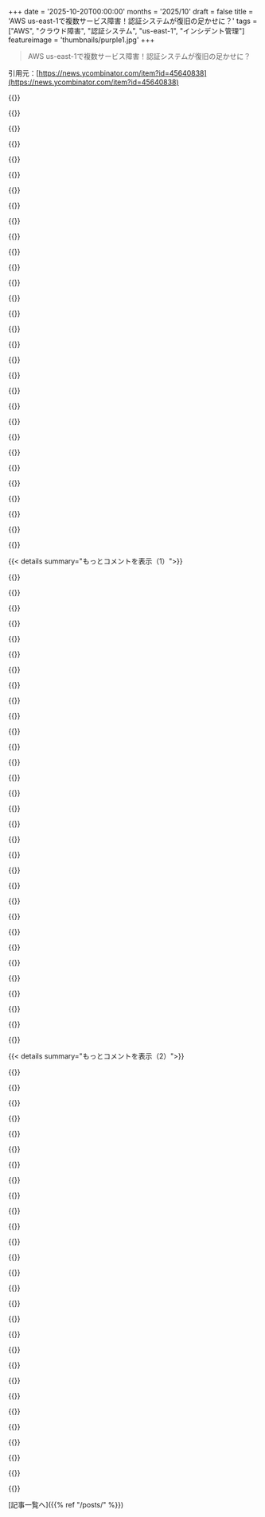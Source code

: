+++
date = '2025-10-20T00:00:00'
months = '2025/10'
draft = false
title = 'AWS us-east-1で複数サービス障害！認証システムが復旧の足かせに？'
tags = ["AWS", "クラウド障害", "認証システム", "us-east-1", "インシデント管理"]
featureimage = 'thumbnails/purple1.jpg'
+++

> AWS us-east-1で複数サービス障害！認証システムが復旧の足かせに？

引用元：[https://news.ycombinator.com/item?id=45640838](https://news.ycombinator.com/item?id=45640838)




{{<matomeQuote body="今日は大変な日だったよ。朝3時からインシデント対応してたんだ。システムはほとんど回復したけど、一部のバックオフィス系が計算リソースを取り合ってる感じ。一番の問題は、マルチリージョン対応のアプリを設計してたのに、セキュリティチームがIdentity Centerをus-east-1にしか入れてなかったせいで、AWSのコントロールプレーンに会社全体がロックアウトされちゃったこと。金庫からルート認証情報を取り出す頃には、もう復旧してたんだけどね。やっぱり一番弱い部分が全体の弱点になるって痛感したよ。" userName="time0ut" createdAt="2025/10/20 13:44:18" color="#38d3d3">}}




{{<matomeQuote body="FacebookもBGP更新でやらかして、金庫にすらアクセスできなかったって話があったよね。認証がぐるぐる回る仕組みだと、誰かがDNSをぶっ壊したら何もできなくなるんだよ。" userName="1970-01-01" createdAt="2025/10/20 15:27:57" color="#ff5c5c">}}




{{<matomeQuote body="ネットワークを直すためにデータセンターへの物理アクセスが必要で、キーカードで入ろうとしたら、ネットワークダウンでキーカードサーバーもダウンしてて入れなかった、みたいな問題なかったっけ？" userName="crote" createdAt="2025/10/20 16:01:51" color="#38d3d3">}}




{{<matomeQuote body="願望なんだけど、どっかのエンジニアが世界的な障害を直すためにドアをぶち破ってくれたら面白いのにね。語り草になるし。" userName="kylecazar" createdAt="2025/10/20 16:52:14" color="">}}




{{<matomeQuote body="昔eBayにいた頃、大規模障害でデータセンターへのアクセスが必要になったんだ。普段は身元確認とか生体認証で一人あたり5分くらいかかるんだけど、その日はVPが来て「全部のドアを開けろ！」って言ったから、セキュリティスタッフは開けたんだよ。<br>データセンターの場所を知ってれば、誰でもeBayのサーバーをいじり放題だったはず。でも当時はまだ小さな運用チームだったから、そこにいるべき人はほとんど全員知ってたんだ。だからセキュリティは基本的に「誰かに顔見知りとして認識されてるか？」って感じだったな。" userName="jedberg" createdAt="2025/10/20 17:20:35" color="#ff5733">}}




{{<matomeQuote body="アングルグラインダーで侵入しないといけなかったって話だったよね。" userName="wolpoli" createdAt="2025/10/20 17:24:55" color="">}}




{{<matomeQuote body="自動毒ガスシステムが作動してるから、自前の空気供給が必要だったんだろうな。それからレーザーを避けながら核ミサイル発射を止める唯一のボタンにたどり着くんだよ。他にも無意味なSFや悪役の隠れ家っぽい設定をてんこ盛りにしとこうぜ…" userName="bluGill" createdAt="2025/10/20 17:08:02" color="">}}




{{<matomeQuote body="正直、ほとんどのデータセンターはかなりつまらないよ。一番エキサイティングなことなんて、手袋してなくてシートメタルで手を切っちゃうくらいさ。「俺のもう一つのデータセンターはカミソリと憎しみでできてる」っていうステッカーは今でも持ってるけどね。＼o／" userName="donalhunt" createdAt="2025/10/20 17:56:58" color="">}}




{{<matomeQuote body="Googleの初期に、緊急バックアップコードをコンクリートに埋め込んで、気軽に使うことのないようにしてたって聞いたことあるな。数年後、ありえないとされてたことが起きたとき、ジャックハンマーと数時間かけて取り出したんだってさ。" userName="jonbiggums22" createdAt="2025/10/20 19:12:55" color="#785bff">}}




{{<matomeQuote body="データセンターにいた時、火災報知器が鳴って、ドアロックが全部自動で解除されたんだ。" userName="UltraSane" createdAt="2025/10/20 21:28:58" color="">}}




{{<matomeQuote body="データセンターには、有毒ガスがよくあるってさ。" userName="formerly_proven" createdAt="2025/10/20 20:56:18" color="">}}




{{<matomeQuote body="笑った、火災報知器を鳴らせば、好きな時に無許可アクセスできるってこと？" userName="johnisgood" createdAt="2025/10/21 07:38:05" color="">}}




{{<matomeQuote body="Googleパリのデータセンターが水没して火災になった時を思い出したよ。AWS EUを使っていたけど、GoogleサービスのDNSリゾルバーがパリにルーティングされてたんだ。一時しのぎとしてKubernetesで／etc／hostsをグローバル変更して対応。普通はこんなことしないけど、この時は最高にうまくいったね。" userName="SOLAR_FIELDS" createdAt="2025/10/20 22:08:39" color="#ff5733">}}




{{<matomeQuote body="そうなんだよ、Facebookは信じられないことに全部を単一ネットワークにしてたんだ。BGPルートが失われるとドアアクセスも使えなくなるのはやばい。普通のドアアクセスシステムはローカルにキャッシュがあるから、中央サーバーとの接続がなくなっても動くのが普通なんだ。" userName="UltraSane" createdAt="2025/10/20 21:27:43" color="#38d3d3">}}




{{<matomeQuote body="そうだよ。たしか、彼らの内部連絡システムも同じサーバーにあって、それもダウンしちゃったんだ。" userName="junon" createdAt="2025/10/20 16:47:28" color="">}}




{{<matomeQuote body="その時、現場にいたんだけど、コアネットワーキングチーム以外は実質休みみたいなものだったね。マネージャーに電話して皆同じ状況だと確認して、公園に行ったよ。でも、コアサービスチームは、この手のシナリオのために別のインフラでプライベートIRCとかのバックアップ通信システムを用意してたみたい。" userName="simplyluke" createdAt="2025/10/20 18:28:04" color="#ff5c5c">}}




{{<matomeQuote body="そうだよ。データセンターはゾーンに分けて、煙が検出されたゾーンのドアだけロック解除すべきだね。" userName="UltraSane" createdAt="2025/10/21 11:55:11" color="">}}




{{<matomeQuote body="”セキュリティは基本的に「誰かに認識されるか？」だったってこと？”に対し、「それより安全なプロトコルは思いつかないな。まあ、スケールしないけどね。」" userName="terminalshort" createdAt="2025/10/20 22:59:55" color="">}}




{{<matomeQuote body="2022年7月7日のカナダRogersの全サービス停止に似てるな。障害でRogersの携帯も使えなくなって、社員同士も連絡取れなかったんだ。統一ネットワークは、まさに統一された障害モードってこと。ありがたいことに、俺の10 Gbps wavelengthsは影響なかったよ。トランスポートネットワークでレイヤー2以上のサービスを避けてたのが報われたな！" userName="bcrl" createdAt="2025/10/21 01:40:52" color="#ff5c5c">}}




{{<matomeQuote body="ジョン・ウィックはこうやってたんだよ。ガレージに金や武器を埋めて、その上にコンクリートを流し込んでたってさ。" userName="prepend" createdAt="2025/10/20 21:18:51" color="">}}




{{<matomeQuote body="＞Identity Centerをus-east-1にしか置いてないって話だけど、複数のリージョンに置けるのかな？俺が知ってる限りだと、1つのリージョンしか対応してなかったはず。移動させたかったら、まず削除する必要があったんだよね。" userName="vladvasiliu" createdAt="2025/10/20 16:41:44" color="#ff5c5c">}}




{{<matomeQuote body="昔、DCがセキュアだけど、そこまで厳密じゃなかった頃の話。俺はIDなしでソーシャルエンジニアリングを使ってラックの近くまで侵入し、リセットボタンを押してから追い出されたんだよ。懐かしい日々だね。" userName="chasd00" createdAt="2025/10/20 19:23:03" color="">}}




{{<matomeQuote body="ケースバイケースだね。物理的な攻撃者がケーブルを切ったり、盗んだキーカードを簡単に使ったりできないように、キャッシュなしの偏執的モードがあるシステムもあるんだ。僕らのところでは、監査でキャッシュ無効化を強いられたんだけど、2ヶ月後の停電で電気技師がスイッチルームに入れなくなって大変なことになったよ。ドアはクレジットカードでちょっといじれば開いたから、油圧プレスみたいな大騒ぎにはならなかったけどね ;）" userName="holowoodman" createdAt="2025/10/20 23:09:52" color="#ff5c5c">}}




{{<matomeQuote body="俺はsawzallで壁をぶち破るのが好きだな。" userName="bombcar" createdAt="2025/10/20 17:59:37" color="">}}




{{<matomeQuote body="ちょっと変な運用話だね。オンコール担当のSRE 101は、担当システム内の障害を解決するためにそのシステムに頼らないことだからね。つまり、もし通信担当なら、互いに連絡を取るための他の独立した手段（競合他社の電話網でも）を持ってるべきってことだよ。" userName="YokoZar" createdAt="2025/10/21 01:45:09" color="#ff5733">}}




{{<matomeQuote body="ちょっと違うかもね。多分、君が考えてるのはこれだよ：https://google.github.io/building-secure-and-reliable-system..." userName="dgl" createdAt="2025/10/20 22:46:52" color="#45d325">}}




{{<matomeQuote body="マジか、リージョンフェイルオーバーがちゃんと機能するかどうか知るには、実際に試さないとダメなんだね？最後のフェイルオーバーから時間が経てば経つほど、その確信も薄れるってことか。学んだことを共有してくれてありがとう。" userName="barbazoo" createdAt="2025/10/21 02:43:27" color="#ff5c5c">}}




{{<matomeQuote body="だって、建物が燃えてるときに全ての火災報知器がちゃんと動くはずだもんね…" userName="ectospheno" createdAt="2025/10/21 14:24:25" color="">}}




{{<matomeQuote body="＞一時的な場当たり的つなぎが、目の前の問題に対して完璧な抽象度だった。これって、管理職が使うデアクティベートされた専門用語だね。" userName="citizenpaul" createdAt="2025/10/20 22:22:25" color="">}}




{{<matomeQuote body="マジで言ってる？友達のデータセンターは火災防止で酸素濃度低いんだ。もし許可なく侵入したら、意識失うか、もっとひどいことになるかもってさ。" userName="maaaaattttt" createdAt="2025/10/20 21:25:02" color="#ff33a1">}}




{{< details summary="もっとコメントを表示（1）">}}

{{<matomeQuote body="それってさ、サービス間の依存関係がきちんと文書化されてて、システム作ってる人たちがそれを理解してるっていう前提にすごく左右される話だよね。" userName="bcrl" createdAt="2025/10/21 02:04:52" color="">}}




{{<matomeQuote body="これ、私の幸せに直撃だよ。Hudson Yards NYCのWhole FoodsでPrime割引が使えなくて、チョコバー買えなかったんだ。だから諦めたんだけど、チョコ不足でヤバい！" userName="0x5345414e" createdAt="2025/10/20 18:04:41" color="">}}




{{<matomeQuote body="今朝から“Alexa、コーヒーポットつけて”が動かなくて、もう頭おかしくなりそうだよ。" userName="tonymet" createdAt="2025/10/20 19:06:39" color="">}}




{{<matomeQuote body="Alexaって最近ほんとバグ多いよね。Echo DotをAlexa+にしたら、Samsung TVのオンオフが全然うまくいかなくて、いつも2回やらないとダメなんだ。" userName="jdlyga" createdAt="2025/10/20 19:58:21" color="">}}




{{<matomeQuote body="これきっかけでHome Assistantに手出そうとしてるんだけど、設定や調整に結局すごい時間かけそうだよ。でもローカルLLM連携で何ができるかすごいし、既存のスマートデバイスがネットワークに物理アクセスされると全部筒抜けってことに気づいちゃったよ。" userName="jaggederest" createdAt="2025/10/21 02:47:54" color="#ff5c5c">}}




{{<matomeQuote body="こういうのはClaude Code（権限バイパス）が真価を発揮するよね。私もHome Assistantをセットアップするところだけど、自分で設定を一行も書くつもりないんだ。" userName="manmal" createdAt="2025/10/21 05:02:38" color="#ff5c5c">}}




{{<matomeQuote body="最近のHome AssistantはほとんどGUIで設定できるから、そもそも設定ファイルを書く必要なんてないよ。" userName="thesh4d0w" createdAt="2025/10/21 05:28:11" color="">}}




{{<matomeQuote body="Home Assistantのいいところは、GUIで全てのYAMLを直接編集できることだね。だから、Claude Codeでv1を作って、ちょっと手直しして、あとはGUIで仕上げる、みたいな使い方ができるんだ。全部GUIからできるよ。" userName="Ey7NFZ3P0nzAe" createdAt="2025/10/21 06:18:02" color="#ff5733">}}




{{<matomeQuote body="うわー。Siriが“テレビ消して”に反応しなくなったのを思い出したよ。今は“Apple TV消して”って言わないといけなくて、しかもHDMI CECのおかげでシステム全体がオフになるんだけど、寝ぼけてるといつも忘れちゃうんだよね。" userName="klabetron" createdAt="2025/10/21 09:37:30" color="">}}




{{<matomeQuote body="「Alexaおやすみ」って言うだけでテレビや電気を消してるんだ。<br>俺にとってはそれで十分。" userName="rstupek" createdAt="2025/10/21 16:22:45" color="">}}




{{<matomeQuote body="古いAlexaに戻したよ。<br>Alexa+はマジでゴミだね。" userName="GiorgioG" createdAt="2025/10/20 21:40:46" color="">}}




{{<matomeQuote body="全く同感。<br>新しいLLMは会話やQ&Aは良いけど、意図認識やIOT連携のテストが全然足りてないんだよ。" userName="tonymet" createdAt="2025/10/20 20:10:38" color="#785bff">}}




{{<matomeQuote body="これどういうこと？<br>昔のGPT3はもっとうまくできてたぞ。当時はファンクションコーリングもチャットもなかったけど、JSONを自分でパースして”action”や”response-text”フィールドを取り出せたんだ。<br>なんでAmazonはこんなに苦労してるんだ？<br>トークンコストと小さいモデルを使おうとしてるせいなのかな？" userName="clbrmbr" createdAt="2025/10/21 10:23:40" color="#38d3d3">}}




{{<matomeQuote body="その仮説は妥当だね。<br>基本的なAlexaエンジンに比べて推論コストが高いから、Amazonはリリースをこんなに遅らせたんだろう。<br>テストもまだ不完全だと思うよ。<br>Alexa+がゆっくり展開されてるのは、実際の顧客のデータで意図の精度や再現率を改善するためさ。<br>あと、Alexa+は以前のモデルよりも意図に関して非決定論的だね。" userName="tonymet" createdAt="2025/10/21 18:48:18" color="#ff5c5c">}}




{{<matomeQuote body="Hacker Newsに投稿する人なら、AlexaやSamsung TVを使うべきじゃないって知ってるはずだ。<br>これらのデバイスはマルウェアとスパイウェアの塊だからな。" userName="drnick1" createdAt="2025/10/21 06:19:33" color="">}}




{{<matomeQuote body="ホットバーで買ったランチをWhole Foodsのセルフレジで清算しようとしたら、バーコードが読み取れなくて。<br>なんでだろって思ってたら、エラーの理由に気づくのに20秒もかかったよ。" userName="pewpew_" createdAt="2025/10/20 18:21:18" color="">}}




{{<matomeQuote body="これ面白い話だけどさ、障害中にAmazon Goストアにいた人たちはどうなったんだろって気になってきたよ。" userName="dewarrn1" createdAt="2025/10/20 21:13:22" color="">}}




{{<matomeQuote body="先進国の「プチ贅沢」問題だね。/s<br>数年後、多くのSREやSWEがクビになったら、モルロックやエロイ、バカの国みたいに、植物に水が必要ってことすら誰もわからなくなるんだろうな。<br>一握りの大金持ちが想像を絶する贅沢をしてる一方で、ほとんどの人類はファベーラで、魔法みたいに見えるけど修理できないテクノロジーに囲まれて苦しむ。<br>あるカルトは5.25インチフロッピーディスクを崇拝し、その宿敵はCD-Rを崇拝するだろうね。<br>https://xkcd.com/2347/" userName="burnt-resistor" createdAt="2025/10/21 10:51:26" color="#ff5c5c">}}




{{<matomeQuote body="この状況、かなりヤバいね。まるで温められた鍋の中のカエルみたいだ。" userName="kokanee" createdAt="2025/10/21 11:46:35" color="">}}




{{<matomeQuote body="ドーナツ買うのにガソリンスタンドで現金使うハメになったよ。まるで農民みたいにさ。" userName="colechristensen" createdAt="2025/10/21 16:47:52" color="">}}




{{<matomeQuote body="これだよ、インターネットの集中化はもう行き過ぎだ。議会の代表者に電話して！" userName="TZubiri" createdAt="2025/10/21 07:38:36" color="">}}




{{<matomeQuote body="今日、AWSの担当チームと”AWS一本化”をやめることについて会議があるんだ。主な理由は、コアサービスのイノベーションが遅いことと、AIサービスでAWSが他社にかなり出遅れてるから、よそから買うことにしたんだよ。AWSチームはAWSの揺るぎない信頼性を強調して分散しないよう言ってくるから、面白い会議になりそうだ！" userName="JCM9" createdAt="2025/10/20 10:09:16" color="#ff5733">}}




{{<matomeQuote body="これな。前回の決算説明会でアナリストがAWSのイノベーションの遅れについてAndy Jassyに質問した時、彼はAWSは耐久性、安定性、信頼性があって顧客はそっちを重視するとごまかしたんだよ。やっちゃったね。" userName="cmiles8" createdAt="2025/10/20 10:46:38" color="#38d3d3">}}




{{<matomeQuote body="具体的にどうイノベーションが遅れてるの？" userName="judahmeek" createdAt="2025/10/20 10:58:33" color="">}}




{{<matomeQuote body="AWS、Cloudflare、Google Cloud、Akismetで障害が発生したら、どうする？自社でホスティングする？どれもいつかは障害に見舞われるみたいだしね。返金してもらって先に進むのが、同じ結果なら楽だよ。" userName="radium3d" createdAt="2025/10/20 19:09:23" color="#ff33a1">}}




{{<matomeQuote body="でもそれだと、使ってるすべての依存関係の障害に影響されることになるよ。" userName="GoblinSlayer" createdAt="2025/10/20 10:28:44" color="">}}




{{<matomeQuote body="これが本当の問題なんだ。たとえAWSで直接何も実行してなくても、連携している何かがAWSを使ってる。us-east-1がダウンしたら、他のアベイラビリティゾーンのサービスでも関係ないんだよ。AWS自身の内部サービスもus-east-1に大きく依存してるし、ほとんどのサードパーティサービスもus-east-1にあるからね。まさにインターネットの大部分にとって単一障害点だよ。" userName="caymanjim" createdAt="2025/10/20 16:40:46" color="#45d325">}}




{{<matomeQuote body="AWSを直接使ってなくても、連携するサービスが使ってるかもね。なんで他社のサービスを自分の製品のクリティカルパスに入れるんだ？昔のビジネススクールの教えに”他社の背中に自分のビジネスを築くな”ってのがあるぞ。" userName="parliament32" createdAt="2025/10/20 16:49:56" color="#45d325">}}




{{<matomeQuote body="決算説明会を聞いたけど、質問は主にAWSがAIでなんで遅れてるのかってことだったと思う。Jassyは質問をかなりひどく台無しにして、しばらくの間だらだら話してたな。最近のいくつかの記事でも、この失敗した回答が取り上げられてるよ。" userName="JCM9" createdAt="2025/10/20 11:00:47" color="">}}




{{<matomeQuote body="文化が変わったんだよ。最初に働いた時は、計算されたリスクを取るように勧められたけど、二度目の勤務の時は、みんなサービスを停止させるのを死ぬほど恐れてた。二度目の勤務からしばらく経つけど、”Amazonはビルダーが作れる場所”には戻ってないと思う。" userName="sharpy" createdAt="2025/10/20 16:48:52" color="#38d3d3">}}

{{</details>}}




{{< details summary="もっとコメントを表示（2）">}}

{{<matomeQuote body="AWSはうちの会社に、彼らの様々なAI関連製品を必死で試すように勧めてくるんだけど、どんなサービスでも調べてみるといつも期待外れなんだよね。これまでの最大のセールスポイントは”数ヶ月間無料で提供します”って感じ。全然良くない。" userName="etothet" createdAt="2025/10/20 11:43:13" color="">}}




{{<matomeQuote body="マルチクラウドだよ。AWSとGoogle Cloudが同時に障害を起こす可能性はかなり低いからね。" userName="CobrastanJorji" createdAt="2025/10/20 20:11:23" color="">}}




{{<matomeQuote body="正直、こんなひどい製品を売るのが仕事のAWSの社員には悪いと思うよ。AWSが追いつこうとパニックになってるのは分かるけど、これはひどすぎるし、ぶっちゃけ顧客にとってはかなりうんざりして迷惑になってる。" userName="JCM9" createdAt="2025/10/20 12:17:53" color="">}}




{{<matomeQuote body="us-east-1以外はだいたいかなり信頼できるよ。うちの会社では、eu-west-1だけに色々なものを置いてるんだけど（ベストプラクティスじゃないのは分かってる）、これまで問題は一切ないね、今のところは。" userName="ifwinterco" createdAt="2025/10/20 16:51:24" color="">}}




{{<matomeQuote body="ああ、システム全部のクローンを持つとコストが2倍以上になるってことだね。稼働時間を保証する必要があるなら、それだけの価値はあるけど。ただし、潜在的なデータ侵害への露出も2倍になるよ。" userName="radium3d" createdAt="2025/10/20 20:19:57" color="">}}




{{<matomeQuote body="”どうする？自社でホストするの？”って？そうだよ。あくまで個人的な話だけど、うちの会社ではそうしてる。何年も全く問題ないね。" userName="bean469" createdAt="2025/10/21 05:57:39" color="">}}




{{<matomeQuote body="彼らがかわいそうってなんで思うんだ？給料とストックオプションが、夜は十分に彼らを暖かくしてるじゃないか。" userName="mcmcmc" createdAt="2025/10/20 16:46:16" color="">}}




{{<matomeQuote body="us-east-1って何が特別なんだろうね？ただ気になっただけなんだけど。" userName="hnfong" createdAt="2025/10/20 17:24:26" color="">}}




{{<matomeQuote body="AWSチームがAWSの堅牢な信頼性を謳って『クラウドを分散させない理由』にしてるって言うけど、あれは嘘だよ。昔、マルチクラウドや専用サーバーで監視してたけど、AWSが一番信頼性が高かったなんてことは一度もなかったな。netcraft.comのデータともだいたい一致してたしね。" userName="tete" createdAt="2025/10/20 13:37:54" color="">}}




{{<matomeQuote body="IAMやOkta、クラウドVPNサービス、GSuiteやOffice365みたいなクラウドオフィス系は、どんな大企業や銀行、公益事業体でも何かしら依存してるよ。ほとんどオンプレミスだとしても、こういう依存関係がないところを見つけるのは難しいだろうね。" userName="unethical_ban" createdAt="2025/10/20 22:09:18" color="#ff5733">}}




{{<matomeQuote body="給料はいいかもしれないけど、俺の知り合いでまだそこにいる奴らは、みんなかなり不満を持ってて、環境がひどくなってるって言ってるよ。給料がちょっといいくらいじゃ、長続きしないってことだね。" userName="JCM9" createdAt="2025/10/20 17:07:42" color="">}}




{{<matomeQuote body="言うのは簡単だけど、現実世界では、ほとんどのクリティカルパスがサードパーティの連携に強く依存してるんだよ。ユーザー認証、ストレージ、ロギングとかね。自社で全てホストするよりサードパーティの方が信頼性が高くて安いし、どんなアプリも孤立してないから。冗長性や耐障害性、自動復旧でできる限り努力してる。Fortune 500レベルのITスタッフなしじゃ、AWSの稼働時間を超えるなんて無理だね。" userName="caymanjim" createdAt="2025/10/20 18:00:59" color="#ff33a1">}}




{{<matomeQuote body="もっと安く、早く、社内の人が何が起こってるか理解できるべきだよね。多くのサービスにとっては当たり前のことなのに、なぜかそうなってないのが現状だよな。" userName="nxpnsv" createdAt="2025/10/21 06:22:57" color="">}}




{{<matomeQuote body="君、『クリティカルパス』の部分を見落としてない？管理者がIAMやVPNでログインできないだけで、なんで製品が機能しなくなるんだ？そんなに頻繁に手作業でメンテナンスが必要なのか？Officeがダウンしたら、なんで製品が動かなくなるんだ？運用をExcelでやってるわけじゃないだろ？何かしらの依存関係は仕方ないけど、うまく設計されたシステムなら、自分でコントロールできない誰かのミスでサービスが完全に止まるなんてことはないはずだよ。" userName="parliament32" createdAt="2025/10/21 15:18:36" color="#38d3d3">}}




{{<matomeQuote body="2000年代後半に成人した人たちにとって、かつて破壊者やイノベーターだと思われてた企業が、パンデミックやZIRPの後、古い老舗企業みたいになるのを見るのは、かなり衝撃的な経験だよ。もっと長くやってる人たちは経験済みかもしれないけど、俺にとっては初めてのことだね。" userName="AbstractH24" createdAt="2025/10/21 14:46:16" color="">}}




{{<matomeQuote body="「double++」について語ってるね。C言語のプレシデンスの話だけど、++doubleだと「トリプル」って言われてジョーク扱いされた後、コストを2倍に承認されてビール飲んでハッピーになるけど、double++だと「ダブル」って言われてすぐに承認された後、C言語のプレシデンスルールで結果的にコストが3倍になって、上司が激怒して仕事が失敗するっていう話だよ。ビールはなしだね。" userName="jancsika" createdAt="2025/10/20 21:02:32" color="">}}




{{<matomeQuote body="AWSは長期的に衰退してきてて、プラットフォームのほとんどは現状維持モードだね。AI分野で遅れをとってるのも、革新的な社員が煩雑な手続きやパフォーマンス管理の下で潰されちゃうからだよ。" userName="llmslave" createdAt="2025/10/20 18:21:56" color="">}}




{{<matomeQuote body="へー。AWSっていつ「Day Two」になったの？それか、あんたの二回目の”tour of duty”って何年だった？" userName="chaostheory" createdAt="2025/10/20 21:58:29" color="">}}




{{<matomeQuote body="データベースのレプリケーションラグってどうやって対応してるの？" userName="yeswecatan" createdAt="2025/10/21 13:51:01" color="">}}




{{<matomeQuote body="”tour of duty”なんて軍隊以外で聞いたことないんだけど、AWSってそんなにヤバいの？そう呼ばないといけないくらい？" userName="RedShift1" createdAt="2025/10/20 19:56:25" color="">}}




{{<matomeQuote body="us-east-1はAWSの“オリジナル”リージョンで、レガシーや顧客需要が一番多いんだ。ほとんどの“グローバル”サービスの管理層もここにある。可用性も最悪なのに、企業はコストしか見ないからAZやリージョンを工夫せずus-east-1に突っ込む。AWSを使うならus-east-1から出るべきだね。もし管理層がそこにあるサービスを使うなら、緊急対応プロセスを用意するか、SPOFをなくすために他のサービスに分散しろって忠告するよ。" userName="stego-tech" createdAt="2025/10/20 17:33:37" color="#ff33a1">}}




{{<matomeQuote body="ごめん、“毒化してる”って？Amazonは昔からブラック企業で有名じゃん。" userName="throw-the-towel" createdAt="2025/10/20 18:26:48" color="">}}




{{<matomeQuote body="大規模な障害はまだ続いてるみたいだね。4時間前よりひどくなってる気がする。俺はデータエンジニアだけど、RedshiftもAirflow（AWSマネージド）も完全にFUBARだよ。" userName="indoordin0saur" createdAt="2025/10/20 16:31:11" color="#45d325">}}




{{<matomeQuote body="かなり長い時間障害が続いてるね。どれくらい9が減るか気になるよ。365日＊24時間＊0.0001はだいたい8時間だから、もう99.99%のSLAは達成できてないね。" userName="markus_zhang" createdAt="2025/10/20 17:20:39" color="#38d3d3">}}




{{<matomeQuote body="あんたらの会社や他の企業がなんでus-east-1から引っ越さないのか不思議だよ。障害が多い最悪のリージョンだろ。俺の会社は何年も前にus-east-1以外のリージョンを使うことに決めたんだ。もちろん、「グローバル」なサービスだとus-east-1ってことが多いから、それはどうにもならないけどね。" userName="outworlder" createdAt="2025/10/20 16:51:27" color="#45d325">}}




{{<matomeQuote body="期間を延ばせば9の数は減らなくて済むじゃん！「3450年以上あれば同じ9の数は保証できるよ！」ってことね。" userName="rdtsc" createdAt="2025/10/20 17:44:32" color="#785bff">}}




{{<matomeQuote body="一部のAWSサービスはus-east-1でしか使えないんだ。それに、多くの人はインフラをポータブルに設計してないし、たまの障害くらいじゃ引っ越すコストや労力に見合わないって考えてるんだよ。" userName="jedberg" createdAt="2025/10/20 17:16:13" color="#38d3d3">}}

{{</details>}}



[記事一覧へ]({{% ref "/posts/" %}})
